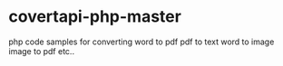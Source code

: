 # covertapi-php-master

php code samples for converting 
word to pdf
pdf to text
word to image
image to pdf etc..
